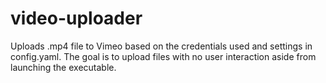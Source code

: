 # video-uploader

Uploads .mp4 file to Vimeo based on the credentials used and settings in config.yaml. The goal is to upload files with no user interaction aside from launching the executable.
